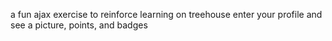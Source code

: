 a fun ajax exercise to reinforce learning on treehouse
enter your profile and see a picture, points, and badges
